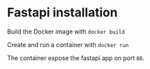 # Fastapi installation

Build the Docker image with `docker build`

Create and run a container with `docker run`

The container expose the fastapi app on port `80`.